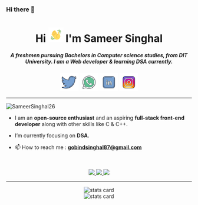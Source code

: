 ### Hi there 👋

<!--
**SameerSinghal26/SameerSinghal26** is a ✨ _special_ ✨ repository because its `README.md` (this file) appears on your GitHub profile.

Here are some ideas to get you started:

- 🔭 I’m currently working on ...
- 🌱 I’m currently learning ...
- 👯 I’m looking to collaborate on ...
- 🤔 I’m looking for help with ...
- 💬 Ask me about ...
- 📫 How to reach me: ...
- 😄 Pronouns: ...
- ⚡ Fun fact: ...
-->
<h1 align="center">
    Hi 
    <img src="./assets/wave.gif" alt="Waving hand animated gif" height="40" width="40"/>
    I'm Sameer Singhal
</h1>
<h5 align="center">
A freshmen pursuing Bachelors in Computer science studies, from DIT University. I am a Web developer & learning DSA currently.
</h5>


<p align="center">
    <a href="https://twitter.com/SameerS73068018" target="_blank"> <img src="./assets/twitter.png" alt="twitter" width="50px"></a>
    <a href="https://wa.me/+919818679869/" target="_blank"> <img src="./assets/whatsapp.png" alt="twitter" width="50px"></a>
    <a href="https://www.linkedin.com/public-profile/settings?trk=d_flagship3_profile_self_view_public_profile" target="_blank"> <img src="./assets/linkedin.png" alt="twitter" width="50px"></a>
    <a href="https://www.instagram.com/xxsober._.samxx/" target="_blank"> <img src="./assets/instagram.png" alt="twitter" width="50px"></a>
    
</p>

<hr>
<p align="left"> 
    <img src="https://komarev.com/ghpvc/?username=SameerSinghal26&label=Profile%20views&color=0e75b6&style=flat" alt="SameerSinghal26" /> 
</p>
    

- I am an **open-source enthusiast** and an aspiring **full-stack front-end developer** along with other skills like C & C++.

- I’m currently focusing on **DSA.**



- 📫 How to reach me : **gobindsinghal87@gmail.com**

<br>
<p align="center">

<a href="https://skillicons.dev">
<img src="https://skillicons.dev/icons?i=git,github,c,cpp" />
<img src="https://skillicons.dev/icons?i=html,css" />
<img src="https://skillicons.dev/icons?i=bootstrap,vscode" />
</a>
    
</p>

<hr>


<p align="center">
    <img  alt="stats card" height="200px" width="400px" src="https://github-readme-streak-stats.herokuapp.com/?user=SameerSinghal26&theme=radical">
    <br>
    <img  alt="stats card" height="200px" width="400px" src="https://github-readme-stats.vercel.app/api?username=SameerSinghal26&count_private=true&theme=radical&show_icons=true">
    <br>
    <br>
</p>
